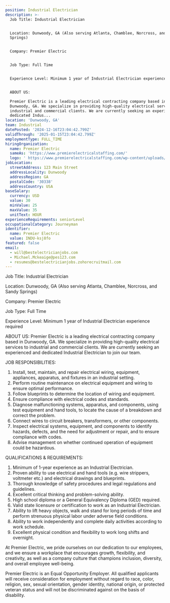 ```yaml
---
position: Industrial Electrician
description: >-
  Job Title: Industrial Electrician


  Location: Dunwoody, GA (Also serving Atlanta, Chamblee, Norcross, and Sandy
  Springs)


  Company: Premier Electric


  Job Type: Full Time


  Experience Level: Minimum 1 year of Industrial Electrician experience required


  ABOUT US:

  Premier Electric is a leading electrical contracting company based in
  Dunwoody, GA. We specialize in providing high-quality electrical services to
  industrial and commercial clients. We are currently seeking an experienced and
  dedicated Indus...
location: 'Dunwoody, GA'
team: Industrial
datePosted: '2024-12-16T23:04:42.799Z'
validThrough: '2025-01-15T23:04:42.799Z'
employmentType: FULL_TIME
hiringOrganization:
  name: Premier Electric
  sameAs: 'https://www.premierelectricalstaffing.com/'
  logo: ' https://www.premierelectricalstaffing.com/wp-content/uploads/2020/05/Premier-Electrical-Staffing-logo.png'
jobLocation:
  streetAddress: 123 Main Street
  addressLocality: Dunwoody
  addressRegion: GA
  postalCode: '30338'
  addressCountry: USA
baseSalary:
  currency: USD
  value: 30
  minValue: 25
  maxValue: 35
  unitText: HOUR
experienceRequirements: seniorLevel
occupationalCategory: Journeyman
identifier:
  name: Premier Electric
  value: INDU-ksj8fo
featured: false
email:
  - will@bestelectricianjobs.com
  - Michael.Mckeaige@pes123.com
  - resumes@bestelectricianjobs.zohorecruitmail.com
---
```




Job Title: Industrial Electrician

Location: Dunwoody, GA (Also serving Atlanta, Chamblee, Norcross, and Sandy Springs)

Company: Premier Electric

Job Type: Full Time

Experience Level: Minimum 1 year of Industrial Electrician experience required

ABOUT US:
Premier Electric is a leading electrical contracting company based in Dunwoody, GA. We specialize in providing high-quality electrical services to industrial and commercial clients. We are currently seeking an experienced and dedicated Industrial Electrician to join our team.

JOB RESPONSIBILITIES:
1. Install, test, maintain, and repair electrical wiring, equipment, appliances, apparatus, and fixtures in an industrial setting.
2. Perform routine maintenance on electrical equipment and wiring to ensure optimal performance.
3. Follow blueprints to determine the location of wiring and equipment.
4. Ensure compliance with electrical codes and standards.
5. Diagnose malfunctioning systems, apparatus, and components, using test equipment and hand tools, to locate the cause of a breakdown and correct the problem.
6. Connect wires to circuit breakers, transformers, or other components.
7. Inspect electrical systems, equipment, and components to identify hazards, defects, and the need for adjustment or repair, and to ensure compliance with codes.
8. Advise management on whether continued operation of equipment could be hazardous.

QUALIFICATIONS & REQUIREMENTS:
1. Minimum of 1-year experience as an Industrial Electrician.
2. Proven ability to use electrical and hand tools (e.g. wire strippers, voltmeter etc.) and electrical drawings and blueprints.
3. Thorough knowledge of safety procedures and legal regulations and guidelines.
4. Excellent critical thinking and problem-solving ability.
5. High school diploma or a General Equivalency Diploma (GED) required.
6. Valid state licensure or certification to work as an Industrial Electrician.
7. Ability to lift heavy objects, walk and stand for long periods of time and perform strenuous physical labor under adverse field conditions.
8. Ability to work independently and complete daily activities according to work schedule.
9. Excellent physical condition and flexibility to work long shifts and overnight.

At Premier Electric, we pride ourselves on our dedication to our employees, and we ensure a workplace that encourages growth, flexibility, and creativity, as well as a company culture that champions inclusion, diversity, and overall employee well-being.

Premier Electric is an Equal Opportunity Employer. All qualified applicants will receive consideration for employment without regard to race, color, religion, sex, sexual orientation, gender identity, national origin, or protected veteran status and will not be discriminated against on the basis of disability.
